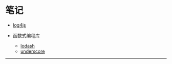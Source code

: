 # 笔记

- [log4js](https://www.sohu.com/a/116373099_472869)

- 函数式编程库
    - [lodash](https://lodash.com/docs/4.17.15)
    - [underscore](https://underscorejs.org/)

---

